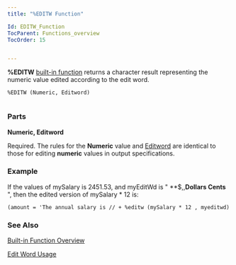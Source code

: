 ```yaml
---
title: "%EDITW Function"

Id: EDITW_Function
TocParent: Functions_overview
TocOrder: 15


---
```


<span style="FONT-WEIGHT: bold">%EDITW</span> [built-in function](Functions_overview.html) returns a character result representing the numeric value edited according to the edit word. 

```
%EDITW (Numeric, Editword) 
        
```

### Parts

**Numeric, Editword** 

Required. The rules for the **Numeric** value and [Editword](ecrLrfEditWordTable.html) are identical to those for editing **numeric** values in output specifications.


### Example
If the values of mySalary is 2451.53, and myEditWd is " **$,,**Dollars Cents** ", then the edited version of mySalary * 12 is:<br /> 

```
(amount = 'The annual salary is // + %editw (mySalary * 12 , myeditwd)
```

### See Also
[Built-in Function Overview](Functions_overview.html)

[Edit Word Usage](ecrLrfEditWordTable.html) 
